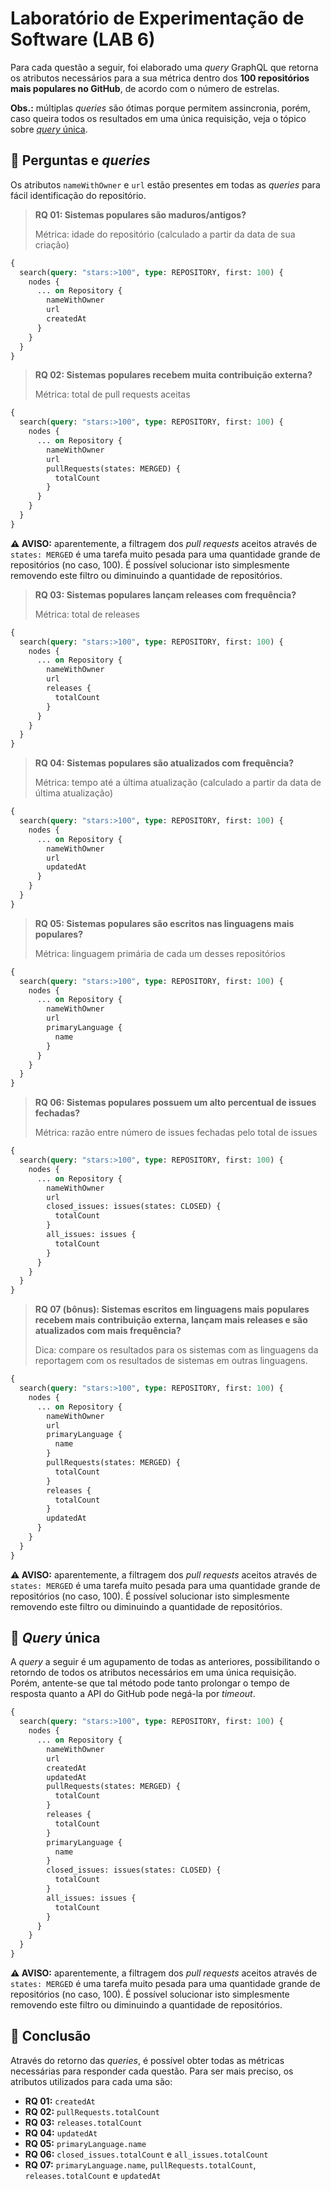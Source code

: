 # Laboratório de Experimentação de Software (LAB 6)

Para cada questão a seguir, foi elaborado uma _query_ GraphQL que retorna os atributos necessários para a sua métrica dentro dos **100 repositórios mais populares no GitHub**, de acordo com o número de estrelas.

**Obs.:** múltiplas _queries_ são ótimas porque permitem assincronia, porém, caso queira todos os resultados em uma única requisição, veja o tópico sobre [_query_ única](##-📃-query-única).

## :bookmark_tabs:  Perguntas e _queries_

Os atributos `nameWithOwner` e `url` estão presentes em todas as _queries_ para fácil identificação do repositório.

> **RQ 01: Sistemas populares são maduros/antigos?**
>
> Métrica: idade do repositório (calculado a partir da data de sua criação)

```GraphQL
{
  search(query: "stars:>100", type: REPOSITORY, first: 100) {
    nodes {
      ... on Repository {
        nameWithOwner
        url
        createdAt
      }
    }
  }
}
```

> **RQ 02: Sistemas populares recebem muita contribuição externa?**
>
> Métrica: total de pull requests aceitas

```GraphQL
{
  search(query: "stars:>100", type: REPOSITORY, first: 100) {
    nodes {
      ... on Repository {
        nameWithOwner
        url
        pullRequests(states: MERGED) {
          totalCount
        }
      }
    }
  }
}
```

**:warning: AVISO:** aparentemente, a filtragem dos _pull requests_ aceitos através de `states: MERGED` é uma tarefa muito pesada para uma quantidade grande de repositórios (no caso, 100). É possível solucionar isto simplesmente removendo este filtro ou diminuindo a quantidade de repositórios.

> **RQ 03: Sistemas populares lançam releases com frequência?**
>
> Métrica: total de releases

```GraphQL
{
  search(query: "stars:>100", type: REPOSITORY, first: 100) {
    nodes {
      ... on Repository {
        nameWithOwner
        url
        releases {
          totalCount
        }
      }
    }
  }
}
```

> **RQ 04: Sistemas populares são atualizados com frequência?**
>
> Métrica: tempo até a última atualização (calculado a partir da data de última atualização)

```GraphQL
{
  search(query: "stars:>100", type: REPOSITORY, first: 100) {
    nodes {
      ... on Repository {
        nameWithOwner
        url
        updatedAt
      }
    }
  }
}
```

> **RQ 05: Sistemas populares são escritos nas linguagens mais populares?**
>
> Métrica: linguagem primária de cada um desses repositórios

```GraphQL
{
  search(query: "stars:>100", type: REPOSITORY, first: 100) {
    nodes {
      ... on Repository {
        nameWithOwner
        url
        primaryLanguage {
          name
        }
      }
    }
  }
}
```

> **RQ 06: Sistemas populares possuem um alto percentual de issues fechadas?**
>
> Métrica: razão entre número de issues fechadas pelo total de issues

```GraphQL
{
  search(query: "stars:>100", type: REPOSITORY, first: 100) {
    nodes {
      ... on Repository {
        nameWithOwner
        url
        closed_issues: issues(states: CLOSED) {
          totalCount
        }
        all_issues: issues {
          totalCount
        }
      }
    }
  }
}
```

> **RQ 07 (bônus): Sistemas escritos em linguagens mais populares recebem mais contribuição externa, lançam mais releases e são atualizados com mais frequência?**
>
> Dica: compare os resultados para os sistemas com as linguagens da reportagem com os resultados de sistemas em outras linguagens.

```GraphQL
{
  search(query: "stars:>100", type: REPOSITORY, first: 100) {
    nodes {
      ... on Repository {
        nameWithOwner
        url
        primaryLanguage {
          name
        }
        pullRequests(states: MERGED) {
          totalCount
        }
        releases {
          totalCount
        }
        updatedAt
      }
    }
  }
}
```

**:warning: AVISO:** aparentemente, a filtragem dos _pull requests_ aceitos através de `states: MERGED` é uma tarefa muito pesada para uma quantidade grande de repositórios (no caso, 100). É possível solucionar isto simplesmente removendo este filtro ou diminuindo a quantidade de repositórios.

## :page_with_curl: _Query_ única

A _query_ a seguir é um agupamento de todas as anteriores, possibilitando o retorndo de todos os atributos necessários em uma única requisição. Porém, antente-se que tal método pode tanto prolongar o tempo de resposta quanto a API do GitHub pode negá-la por _timeout_.

```GraphQL
{
  search(query: "stars:>100", type: REPOSITORY, first: 100) {
    nodes {
      ... on Repository {
        nameWithOwner
        url
        createdAt
        updatedAt
        pullRequests(states: MERGED) {
          totalCount
        }
        releases {
          totalCount
        }
        primaryLanguage {
          name
        }
        closed_issues: issues(states: CLOSED) {
          totalCount
        }
        all_issues: issues {
          totalCount
        }
      }
    }
  }
}
```

**:warning: AVISO:** aparentemente, a filtragem dos _pull requests_ aceitos através de `states: MERGED` é uma tarefa muito pesada para uma quantidade grande de repositórios (no caso, 100). É possível solucionar isto simplesmente removendo este filtro ou diminuindo a quantidade de repositórios.

## :checkered_flag: Conclusão

Através do retorno das _queries_, é possível obter todas as métricas necessárias para responder cada questão. Para ser mais preciso, os atributos utilizados para cada uma são:

- **RQ 01:** `createdAt`
- **RQ 02:** `pullRequests.totalCount`
- **RQ 03:** `releases.totalCount`
- **RQ 04:** `updatedAt`
- **RQ 05:** `primaryLanguage.name`
- **RQ 06:** `closed_issues.totalCount` e `all_issues.totalCount`
- **RQ 07:** `primaryLanguage.name`, `pullRequests.totalCount`, `releases.totalCount` e `updatedAt`
